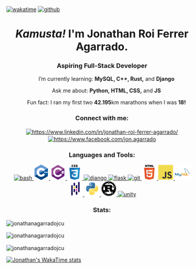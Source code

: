 [![wakatime](https://wakatime.com/badge/user/018bba68-1bf4-46ce-8fc7-13dac0a52b74.svg)](https://wakatime.com/@018bba68-1bf4-46ce-8fc7-13dac0a52b74)
[![github](https://img.shields.io/github/followers/jonathanagarradojcu?logo=github&style=plastic)](https://github.com/jonathanagarradojcu?tab=followers)
<h1 align="center"><i>Kamusta!</i> I'm Jonathan Roi Ferrer Agarrado.</h1>
<h3 align="center">Aspiring Full-Stack Developer</h3>

<ul align="center" style="list-style-type: none;">
<p>I’m currently learning: <b>MySQL, C++, Rust,</b> and <b>Django</b></p>
<p>Ask me about: <b>Python, HTML, CSS,</b> and <b>JS</b></p>
<p>Fun fact: I ran my first two <b>42.195</b>km marathons when I was <b>18!</b></p>
</ul>

<h3 align="center">Connect with me:</h3>
<p align="center">
<a href="https://linkedin.com/in/jonathan-roi-ferrer-agarrado/" target="blank"><img align="center" src="https://raw.githubusercontent.com/rahuldkjain/github-profile-readme-generator/master/src/images/icons/Social/linked-in-alt.svg" alt="https://www.linkedin.com/in/jonathan-roi-ferrer-agarrado/" height="30" width="40" /></a>
<a href="https://fb.com/jon.agarrado" target="blank"><img align="center" src="https://raw.githubusercontent.com/rahuldkjain/github-profile-readme-generator/master/src/images/icons/Social/facebook.svg" alt="https://www.facebook.com/jon.agarrado" height="30" width="40" /></a>
</p>

<h3 align="center">Languages and Tools:</h3>
<p align="center">
  <a href="https://www.gnu.org/software/bash/" target="_blank" rel="noreferrer"> <img src="https://www.vectorlogo.zone/logos/gnu_bash/gnu_bash-icon.svg" alt="bash" width="40" height="40"/> </a>
  <a href="https://www.w3schools.com/cpp/" target="_blank" rel="noreferrer"> <img src="https://raw.githubusercontent.com/devicons/devicon/master/icons/cplusplus/cplusplus-original.svg" alt="cplusplus" width="40" height="40"/> </a>
  <a href="https://www.w3schools.com/cs/" target="_blank" rel="noreferrer"> <img src="https://raw.githubusercontent.com/devicons/devicon/master/icons/csharp/csharp-original.svg" alt="csharp" width="40" height="40"/> </a>
  <a href="https://www.w3schools.com/css/" target="_blank" rel="noreferrer"> <img src="https://raw.githubusercontent.com/devicons/devicon/master/icons/css3/css3-original-wordmark.svg" alt="css3" width="40" height="40"/> </a>
  <a href="https://www.djangoproject.com/" target="_blank" rel="noreferrer"> <img src="https://cdn.worldvectorlogo.com/logos/django.svg" alt="django" width="40" height="40"/> </a>
  <a href="https://flask.palletsprojects.com/" target="_blank" rel="noreferrer"> <img src="https://www.vectorlogo.zone/logos/pocoo_flask/pocoo_flask-icon.svg" alt="flask" width="40" height="40"/> </a>
  <a href="https://git-scm.com/" target="_blank" rel="noreferrer"> <img src="https://www.vectorlogo.zone/logos/git-scm/git-scm-icon.svg" alt="git" width="40" height="40"/> </a>
  <a href="https://www.w3.org/html/" target="_blank" rel="noreferrer"> <img src="https://raw.githubusercontent.com/devicons/devicon/master/icons/html5/html5-original-wordmark.svg" alt="html5" width="40" height="40"/> </a>
  <a href="https://developer.mozilla.org/en-US/docs/Web/JavaScript" target="_blank" rel="noreferrer"> <img src="https://raw.githubusercontent.com/devicons/devicon/master/icons/javascript/javascript-original.svg" alt="javascript" width="40" height="40"/> </a>
  <a href="https://www.mysql.com/" target="_blank" rel="noreferrer"> <img src="https://raw.githubusercontent.com/devicons/devicon/master/icons/mysql/mysql-original-wordmark.svg" alt="mysql" width="40" height="40"/> </a>
  <a href="https://pandas.pydata.org/" target="_blank" rel="noreferrer"> <img src="https://raw.githubusercontent.com/devicons/devicon/2ae2a900d2f041da66e950e4d48052658d850630/icons/pandas/pandas-original.svg" alt="pandas" width="40" height="40"/> </a>
  <a href="https://www.python.org" target="_blank" rel="noreferrer"> <img src="https://raw.githubusercontent.com/devicons/devicon/master/icons/python/python-original.svg" alt="python" width="40" height="40"/> </a>
  <a href="https://www.rust-lang.org" target="_blank" rel="noreferrer"> <img src="https://raw.githubusercontent.com/devicons/devicon/master/icons/rust/rust-plain.svg" alt="rust" width="40" height="40"/> </a>    <a href="https://unity.com/" target="_blank" rel="noreferrer"> <img src="https://www.vectorlogo.zone/logos/unity3d/unity3d-icon.svg" alt="unity" width="40" height="40"/> </a>
</p>

<h3 align="center">Stats:</h3>

<p>&nbsp;<img align="left" src="https://github-readme-stats.vercel.app/api?username=jonathanagarradojcu&show_icons=true&locale=en" alt="jonathanagarradojcu" /></p>

<p><img align="center" src="https://github-readme-stats.vercel.app/api/top-langs?username=jonathanagarradojcu&show_icons=true&locale=en&layout=compact" alt="jonathanagarradojcu" /></p>

<p><img align="center" src="https://github-readme-streak-stats.herokuapp.com/?user=jonathanagarradojcu&" alt="jonathanagarradojcu" /></p>

[![Jonathan's WakaTime stats](https://github-readme-stats.vercel.app/api/wakatime?username=JonathanAgarradoJCU)](https://github.com/anuraghazra/github-readme-stats)
